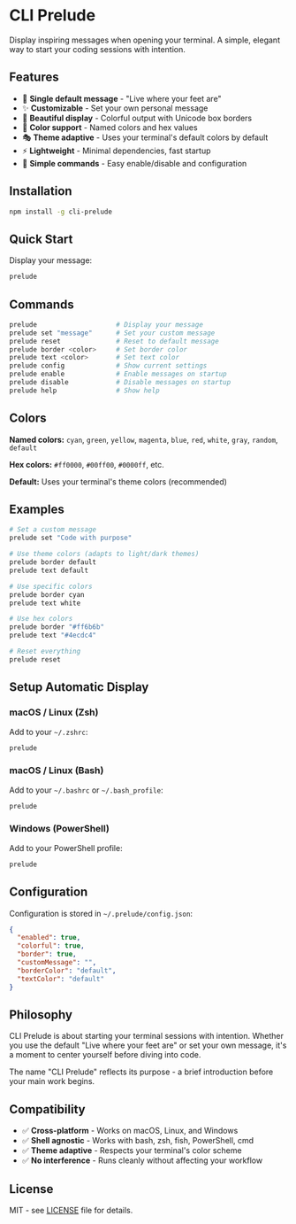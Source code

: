 # CLI Prelude

Display inspiring messages when opening your terminal. A simple, elegant way to start your coding sessions with intention.

## Features

- 🎯 **Single default message** - "Live where your feet are" 
- ✨ **Customizable** - Set your own personal message
- 🎨 **Beautiful display** - Colorful output with Unicode box borders
- 🌈 **Color support** - Named colors and hex values
- 🎭 **Theme adaptive** - Uses your terminal's default colors by default
- ⚡ **Lightweight** - Minimal dependencies, fast startup
- 🔧 **Simple commands** - Easy enable/disable and configuration

## Installation

```bash
npm install -g cli-prelude
```

## Quick Start

Display your message:
```bash
prelude
```

## Commands

```bash
prelude                    # Display your message
prelude set "message"      # Set your custom message  
prelude reset              # Reset to default message
prelude border <color>     # Set border color
prelude text <color>       # Set text color
prelude config             # Show current settings
prelude enable             # Enable messages on startup
prelude disable            # Disable messages on startup
prelude help               # Show help
```

## Colors

**Named colors:** `cyan`, `green`, `yellow`, `magenta`, `blue`, `red`, `white`, `gray`, `random`, `default`

**Hex colors:** `#ff0000`, `#00ff00`, `#0000ff`, etc.

**Default:** Uses your terminal's theme colors (recommended)

## Examples

```bash
# Set a custom message
prelude set "Code with purpose"

# Use theme colors (adapts to light/dark themes)
prelude border default
prelude text default

# Use specific colors
prelude border cyan
prelude text white

# Use hex colors
prelude border "#ff6b6b"
prelude text "#4ecdc4"

# Reset everything
prelude reset
```

## Setup Automatic Display

### macOS / Linux (Zsh)
Add to your `~/.zshrc`:
```bash
prelude
```

### macOS / Linux (Bash)
Add to your `~/.bashrc` or `~/.bash_profile`:
```bash
prelude
```

### Windows (PowerShell)
Add to your PowerShell profile:
```powershell
prelude
```

## Configuration

Configuration is stored in `~/.prelude/config.json`:

```json
{
  "enabled": true,
  "colorful": true,
  "border": true,
  "customMessage": "",
  "borderColor": "default",
  "textColor": "default"
}
```

## Philosophy

CLI Prelude is about starting your terminal sessions with intention. Whether you use the default "Live where your feet are" or set your own message, it's a moment to center yourself before diving into code.

The name "CLI Prelude" reflects its purpose - a brief introduction before your main work begins.

## Compatibility

- ✅ **Cross-platform** - Works on macOS, Linux, and Windows
- ✅ **Shell agnostic** - Works with bash, zsh, fish, PowerShell, cmd
- ✅ **Theme adaptive** - Respects your terminal's color scheme
- ✅ **No interference** - Runs cleanly without affecting your workflow

## License

MIT - see [LICENSE](LICENSE) file for details.